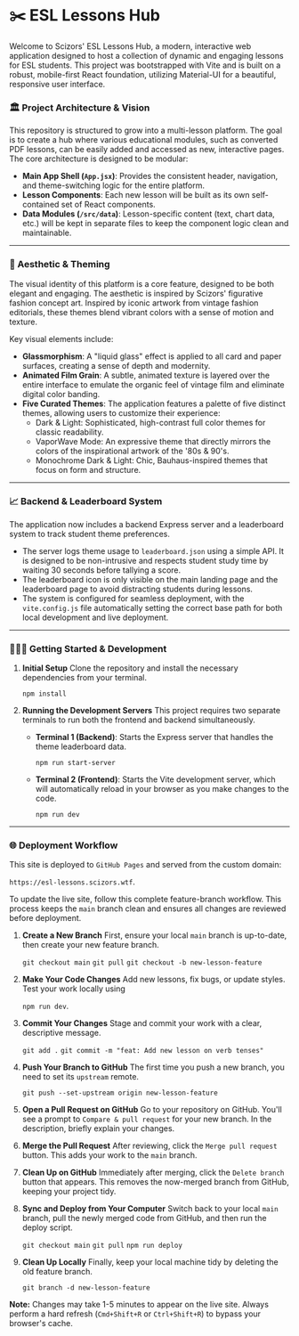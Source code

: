 # ✂️ ESL Lessons Hub

Welcome to Scizors' ESL Lessons Hub, a modern, interactive web application designed to host a collection of dynamic and engaging lessons for ESL students. This project was bootstrapped with Vite and is built on a robust, mobile-first React foundation, utilizing Material-UI for a beautiful, responsive user interface.

### 🏛️ Project Architecture & Vision

This repository is structured to grow into a multi-lesson platform. The goal is to create a hub where various educational modules, such as converted PDF lessons, can be easily added and accessed as new, interactive pages. The core architecture is designed to be modular:

* **Main App Shell (`App.jsx`)**: Provides the consistent header, navigation, and theme-switching logic for the entire platform.
* **Lesson Components**: Each new lesson will be built as its own self-contained set of React components.
* **Data Modules (`/src/data`)**: Lesson-specific content (text, chart data, etc.) will be kept in separate files to keep the component logic clean and maintainable.

---

### 🎨 Aesthetic & Theming

The visual identity of this platform is a core feature, designed to be both elegant and engaging. The aesthetic is inspired by Scizors' figurative fashion concept art. Inspired by iconic artwork from vintage fashion editorials, these themes blend vibrant colors with a sense of motion and texture.

Key visual elements include:

* **Glassmorphism**: A "liquid glass" effect is applied to all card and paper surfaces, creating a sense of depth and modernity.
* **Animated Film Grain**: A subtle, animated texture is layered over the entire interface to emulate the organic feel of vintage film and eliminate digital color banding.
* **Five Curated Themes**: The application features a palette of five distinct themes, allowing users to customize their experience:
    * Dark & Light: Sophisticated, high-contrast full color themes for classic readability.
    * VaporWave Mode: An expressive theme that directly mirrors the colors of the inspirational artwork of the '80s & 90's.
    * Monochrome Dark & Light: Chic, Bauhaus-inspired themes that focus on form and structure.

---

### 📈 Backend & Leaderboard System

The application now includes a backend Express server and a leaderboard system to track student theme preferences.

* The server logs theme usage to `leaderboard.json` using a simple API. It is designed to be non-intrusive and respects student study time by waiting 30 seconds before tallying a score.
* The leaderboard icon is only visible on the main landing page and the leaderboard page to avoid distracting students during lessons.
* The system is configured for seamless deployment, with the `vite.config.js` file automatically setting the correct base path for both local development and live deployment.

---

### 👩🏼‍💻 Getting Started & Development

1.  **Initial Setup**
    Clone the repository and install the necessary dependencies from your terminal.

    `npm install`

2.  **Running the Development Servers**
    This project requires two separate terminals to run both the frontend and backend simultaneously.

    * **Terminal 1 (Backend)**: Starts the Express server that handles the theme leaderboard data.

        `npm run start-server`

    * **Terminal 2 (Frontend)**: Starts the Vite development server, which will automatically reload in your browser as you make changes to the code.

        `npm run dev`

---

### 🌐 Deployment Workflow

This site is deployed to `GitHub Pages` and served from the custom domain:

`https://esl-lessons.scizors.wtf`.

To update the live site, follow this complete feature-branch workflow. This process keeps the `main` branch clean and ensures all changes are reviewed before deployment.

1.  **Create a New Branch**
    First, ensure your local `main` branch is up-to-date, then create your new feature branch.

    `git checkout main`
    `git pull`
    `git checkout -b new-lesson-feature`

2.  **Make Your Code Changes**
    Add new lessons, fix bugs, or update styles. Test your work locally using

    `npm run dev`.

3.  **Commit Your Changes**
    Stage and commit your work with a clear, descriptive message.

    `git add .`
    `git commit -m "feat: Add new lesson on verb tenses"`

4.  **Push Your Branch to GitHub**
    The first time you push a new branch, you need to set its `upstream` remote.

    `git push --set-upstream origin new-lesson-feature`

5.  **Open a Pull Request on GitHub**
    Go to your repository on GitHub. You'll see a prompt to `Compare & pull request` for your new branch. In the description, briefly explain your changes.

6.  **Merge the Pull Request**
    After reviewing, click the `Merge pull request` button. This adds your work to the `main` branch.

7.  **Clean Up on GitHub**
    Immediately after merging, click the `Delete branch` button that appears. This removes the now-merged branch from GitHub, keeping your project tidy.

8.  **Sync and Deploy from Your Computer**
    Switch back to your local `main` branch, pull the newly merged code from GitHub, and then run the deploy script.

    `git checkout main`
    `git pull`
    `npm run deploy`

9.  **Clean Up Locally**
    Finally, keep your local machine tidy by deleting the old feature branch.

    `git branch -d new-lesson-feature`

**Note:** Changes may take 1-5 minutes to appear on the live site. Always perform a hard refresh (`Cmd+Shift+R` or `Ctrl+Shift+R`) to bypass your browser's cache.